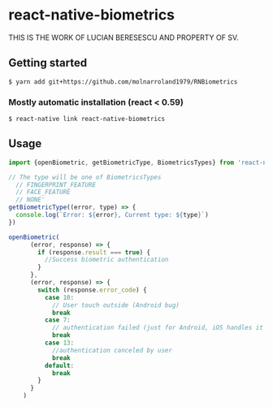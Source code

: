 # react-native-biometrics

THIS IS THE WORK OF LUCIAN BERESESCU AND PROPERTY OF SV.

## Getting started

`$ yarn add git+https://github.com/molnarroland1979/RNBiometrics`

### Mostly automatic installation (react < 0.59)

`$ react-native link react-native-biometrics`

## Usage
```javascript
import {openBiometric, getBiometricType, BiometricsTypes} from 'react-native-biometrics'

// The type will be one of BiometricsTypes 
  // FINGERPRINT_FEATURE
  // FACE_FEATURE
  // NONE'
getBiometricType((error, type) => {
  console.log(`Error: ${error}, Current type: ${type}`)
})

openBiometric(
      (error, response) => {
        if (response.result === true) {
          //Success biometric authentication
        }
      },
      (error, response) => {
        switch (response.error_code) {
          case 10: 
            // User touch outside (Android bug)
            break
          case 7: 
            // authentication failed (just for Android, iOS handles it internal)
            break
          case 13: 
            //authentication canceled by user
            break
          default:
            break
        }
      }
    )
```
